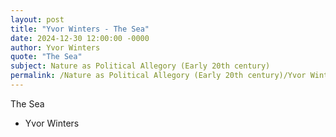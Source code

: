 ```yaml
---
layout: post
title: "Yvor Winters - The Sea"
date: 2024-12-30 12:00:00 -0000
author: Yvor Winters
quote: "The Sea"
subject: Nature as Political Allegory (Early 20th century)
permalink: /Nature as Political Allegory (Early 20th century)/Yvor Winters/Yvor Winters - The Sea
---
```


The Sea

- Yvor Winters
